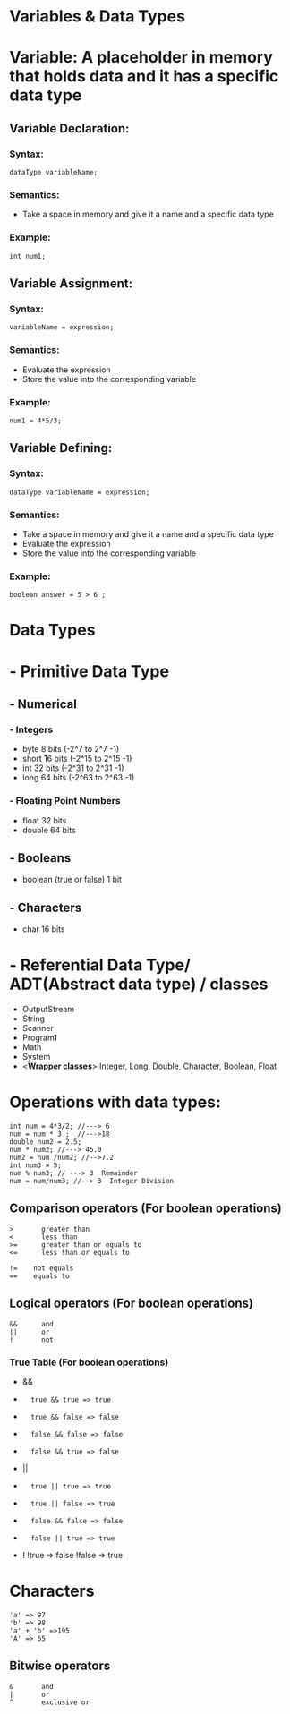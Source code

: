 # Variables & Data Types
# Variable: A placeholder in memory that holds data and it has a specific data type
## Variable Declaration:
### Syntax:	
	dataType variableName;
### Semantics:
-	Take a space in memory and give it a name and a specific data type

### Example:
	int num1;
 
## Variable Assignment:
### Syntax:	
	variableName = expression;
### Semantics:
-	Evaluate the expression
- 	Store the value into the corresponding variable

### Example:
	num1 = 4*5/3;
	
## Variable Defining:
### Syntax:	
	dataType variableName = expression;
### Semantics:
-	Take a space in memory and give it a name and a specific data type
-	Evaluate the expression
- 	Store the value into the corresponding variable

### Example:
	boolean answer = 5 > 6 ;
	
# Data Types
# - Primitive Data Type 
## - Numerical 
### - Integers
-	byte 				8 bits (-2^7 to 2^7 -1)
-	short 				16 bits (-2^15 to 2^15 -1)
-   int 				32 bits (-2^31 to 2^31 -1)
-	long				64 bits (-2^63 to 2^63 -1)

### - Floating Point Numbers
- 	float				32 bits 
- 	double				64 bits

## - Booleans 
-	boolean (true or false)     1 bit    

## - Characters
-	char 				16 bits

# - Referential Data Type/ ADT(Abstract data type) / classes
-	OutputStream
-	String
-	Scanner
-	Program1
- 	Math
-	System
-	<**Wrapper classes**> Integer, Long, Double, Character, Boolean, Float 

# Operations with data types:
	int num = 4*3/2; //---> 6 
	num = num * 3 ;  //--->18
	double num2 = 2.5;
	num * num2; //---> 45.0
	num2 = num /num2; //-->7.2
	int num3 = 5;
	num % num3; // ---> 3  Remainder
	num = num/num3; //--> 3  Integer Division

## Comparison operators (For boolean operations)
	>    	greater than
	< 		less than
	>= 		greater than or equals to
	<= 		less than or equals to 
	
	!=    not equals
	==    equals to
	
## Logical operators (For boolean operations)
	&& 		and
	||		or 
	! 		not

### True Table (For boolean operations)
-	&&	
-		true && true => true
-		true && false => false  
-		false && false => false 
-		false && true => false
	
-	||
-		true || true => true
-		true || false => true  
-		false && false => false 
-		false || true => true
	
-	!
	!true => false
	!false => true
	

# Characters 
	'a' => 97
	'b' => 98
	'a' + 'b' =>195
	'A' => 65 
## Bitwise operators
	&		and
	| 		or
	^ 		exclusive or 


	
	



	
	

	

	
